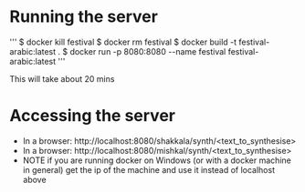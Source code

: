 # Running the server

'''
$ docker kill festival
$ docker rm festival
$ docker build -t festival-arabic:latest .
$ docker run -p 8080:8080 --name festival festival-arabic:latest
'''

This will take about 20 mins

# Accessing the server

* In a browser: http://localhost:8080/shakkala/synth/<text_to_synthesise>
* In a browser: http://localhost:8080/mishkal/synth/<text_to_synthesise>
* NOTE if you are running docker on Windows (or with a docker machine in general) get the ip of the machine and use it instead of localhost above

